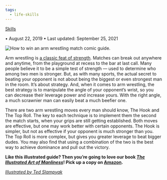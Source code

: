 ```yaml
---
tags:
  - life-skills
---
```



[Skills](https://www.artofmanliness.com/skills/)

• August 22, 2019 • Last updated: September 25, 2021

![How to win an arm wrestling match comic guide.](https://content.artofmanliness.com/uploads/2019/08/Arm-Wrestling-1.jpg)

Arm wrestling is [a classic feat of strength](https://www.artofmanliness.com/health-fitness/fitness/manly-feats-of-strength/). Matches can break out anywhere and anytime, from the playground at recess to the bar at last call. Many people believe it to be a simple test of strength — used to determine who among two men is stronger. But, as with many sports, the actual secret to beating your opponent is not about being the biggest or even strongest man in the room. It’s about strategy. And, when it comes to arm wrestling, the best strategy is to manipulate the angle of your opponent’s wrist, so you can decrease their leverage power and increase yours. With the right angle, a much scrawnier man can easily beat a much beefier one.

There are two arm wrestling moves every man should know, The Hook and The Top Roll. The key to each technique is to implement them the second the match starts, when your grips are still getting established. Both moves are effective, but one may work better with certain opponents. The Hook is simpler, but not as effective if your opponent is much stronger than you. The Top Roll is more complex, but gives you greater leverage to beat bigger dudes. You may also find that using a combination of the two is the best way to achieve dominance and pull out the victory.

**Like this illustrated guide? Then you’re going to love our book [_The Illustrated Art of Manliness_](https://www.amazon.com/Illustrated-Art-Manliness-How-Self-Defense/dp/0316362654/ref=as_li_ss_tl?ie=UTF8&qid=1504116462&sr=8-1&keywords=illustrated+guide+to+art+of+manliness&linkCode=sl1&tag=artofmanliness03-20&linkId=72823c21096e9c65d26a1b386e11963b)! Pick up a copy on [Amazon](https://www.amazon.com/Illustrated-Art-Manliness-How-Self-Defense/dp/0316362654/ref=as_li_ss_tl?ie=UTF8&qid=1504116462&sr=8-1&keywords=illustrated+guide+to+art+of+manliness&linkCode=sl1&tag=artofmanliness03-20&linkId=72823c21096e9c65d26a1b386e11963b).**

[_Illustrated by Ted Slampyak_](https://storytellersworkshop.com/)